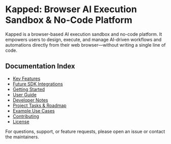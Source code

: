 # Kapped: Browser AI Execution Sandbox & No-Code Platform

Kapped is a browser-based AI execution sandbox and no-code platform. It empowers users to design, execute, and manage AI-driven workflows and automations directly from their web browser—without writing a single line of code.

## Documentation Index

- [Key Features](docs/key-features.md)
- [Future SDK Integrations](docs/future-integrations.md)
- [Getting Started](docs/getting-started.md)
- [User Guide](docs/user-guide.md)
- [Developer Notes](docs/dev-notes.md)
- [Project Tasks & Roadmap](docs/tasks.md)
- [Example Use Cases](docs/use-cases.md)
- [Contributing](docs/contributing.md)
- [License](docs/license.md)

For questions, support, or feature requests, please open an issue or contact the maintainers.
